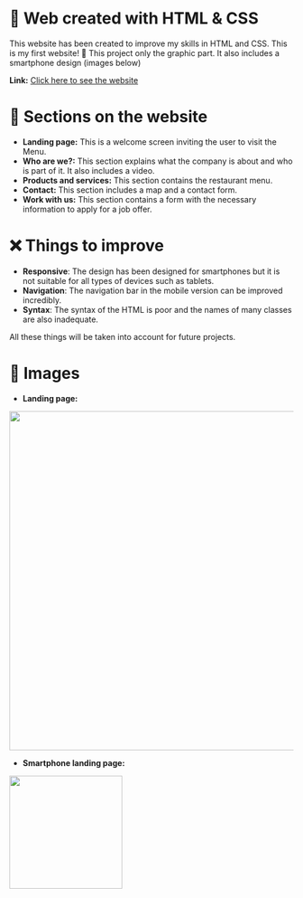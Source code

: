 # 🎨 Web created with HTML & CSS 
This website has been created to improve my skills in HTML and CSS. This is my first website! 🥳
This project only the graphic part.
It also includes a smartphone design (images below)

**Link:** [Click here to see the website](https://web-task-nzes10gbg-baadeels-projects.vercel.app/)

# 📐 Sections on the website 
* **Landing page:** This is a welcome screen inviting the user to visit the Menu.
* **Who are we?:** This section explains what the company is about and who is part of it. It also includes a video.
* **Products and services:** This section contains the restaurant menu.
* **Contact:** This section includes a map and a contact form.
* **Work with us:** This section contains a form with the necessary information to apply for a job offer.

# ❌ Things to improve
* **Responsive**: The design has been designed for smartphones but it is not suitable for all types of devices such as tablets.
* **Navigation**: The navigation bar in the mobile version can be improved incredibly.
* **Syntax**: The syntax of the HTML is poor and the names of many classes are also inadequate.

All these things will be taken into account for future projects.

# 📸 Images
* **Landing page:**
<img src="https://github.com/user-attachments/assets/8416c4d8-32f0-4588-980c-90efd3c12817" width="600">


* **Smartphone landing page:**

<img src="https://github.com/user-attachments/assets/93d35468-7199-4064-8e04-ee039d5df54e" width="200">





